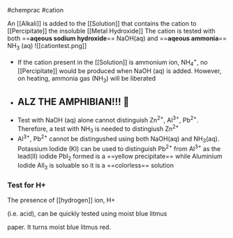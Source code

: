 #chemprac 
#cation

An [[Alkali]] is added to the [[Solution]] that contains the cation to [[Percipitate]] the insoluble [[Metal Hydroxide]] 
The cation is tested with both ==**aqeous sodium hydroxide**== NaOH(aq) and ==**aqeous ammonia**== NH<sub>3</sub> (aq)
![[cationtest.png]]
- If the cation present in the [[Solution]] is ammonium ion, NH<sub>4</sub><sup>+</sup>, no [[Percipitate]] would be produced when NaOH (aq) is added. However, on heating, ammonia gas (NH<sub>3</sub>) will be liberated
- ## ALZ THE AMPHIBIAN!!! 🦎
- Test with NaOH (aq) alone cannot distinguish Zn<sup>2+</sup>, Al<sup>3+</sup>, Pb<sup>2+</sup>. Therefore, a test with NH<sub>3</sub> is needed to distingiush Zn<sup>2+</sup>
- Al<sup>3+</sup>, Pb<sup>2+</sup> cannot be distingushed using both NaOH(aq) and NH<sub>3</sub>(aq). Potassium Iodide (KI) can be used to distinguish Pb<sup>2+</sup> from Al<sup>3+</sup> as the lead(II) iodide PbI<sub>2</sub> formed is a ==yellow precipitate== while Aluminium Iodide All<sub>3</sub> is soluable so it is a ==colorless== solution



### Test for H+
The presence of [[hydrogen]] ion, H+

(i.e. acid), can be quickly tested using moist blue litmus

paper. It turns moist blue litmus red.